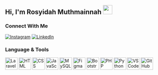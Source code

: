 ## Hi, I'm Rosyidah Muthmainnah <img src="https://raw.githubusercontent.com/kaueMarques/kaueMarques/master/hi.gif" width="30px">

### Connect With Me
<p align="left">
  <a href="https://instagram.com/rosyimuth"><img src="https://img.shields.io/badge/Instagram-%23E4405F.svg?logo=Instagram&logoColor=white" alt="Instagram"></a>
  <a href="https://linkedin.com/in/rosyimuth"><img src="https://img.shields.io/badge/LinkedIn-%230077B5.svg?logo=linkedin&logoColor=white" alt="LinkedIn"></a>
</p>

### Language & Tools
<p align="left">
  <a href="#"><img alt="Laravel" height="40px" src="https://skillicons.dev/icons?i=laravel"></a>
  <a href="#"><img alt="HTML" height="40px" src="https://skillicons.dev/icons?i=html"></a>
  <a href="#"><img alt="CSS" height="40px" src="https://skillicons.dev/icons?i=css"></a>
  <a href="#"><img alt="JavaScript" height="40px" src="https://skillicons.dev/icons?i=js"></a>
  <a href="#"><img alt="MySQL" height="40px" src="https://skillicons.dev/icons?i=mysql"></a>
  <a href="#"><img alt="Figma" height="40px" src="https://skillicons.dev/icons?i=figma"></a>
  <a href="#"><img alt="Bootstrap" height="40px" src="https://skillicons.dev/icons?i=bootstrap"></a>
  <a href="#"><img alt="PHP" height="40px" src="https://skillicons.dev/icons?i=php"></a>
  <a href="#"><img alt="Python" height="40px" src="https://skillicons.dev/icons?i=python"></a>
  <a href="#"><img alt="VS Code" height="40px" src="https://skillicons.dev/icons?i=vscode"></a>
  <a href="#"><img alt="GitHub" height="40px" src="https://skillicons.dev/icons?i=github"></a>
</p>

<!-- Proudly created with GPRM ( https://gprm.itsvg.in ) -->
